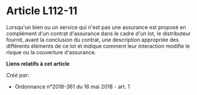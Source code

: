 # Article L112-11

Lorsqu'un bien ou un service qui n'est pas une assurance est proposé en complément d'un contrat d'assurance dans le cadre
d'un lot, le distributeur fournit, avant la conclusion du contrat, une description appropriée des différents éléments de ce
lot et indique comment leur interaction modifie le risque ou la couverture d'assurance.

**Liens relatifs à cet article**

_Créé par_:

  - Ordonnance n°2018-361 du 16 mai 2018 - art. 1
